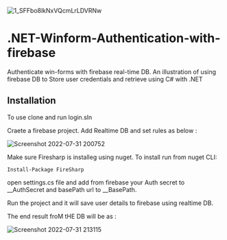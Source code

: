 
![1_SFFbo8lkNxVQcmLrLDVRNw](https://user-images.githubusercontent.com/41972019/182037737-16e802c2-ef93-4c8f-b2ee-76fb2f77100c.png)

# .NET-Winform-Authentication-with-firebase
Authenticate win-forms with firebase real-time DB. An illustration of using firebase DB to Store user credentials and retrieve using C# with .NET


## Installation

To use clone and run login.sln


Craete a firebase project. Add Realtime DB and set rules as below :

![Screenshot 2022-07-31 200752](https://user-images.githubusercontent.com/41972019/182037667-75c713bb-5007-429b-9733-0297503b526a.png)

Make sure Firesharp is installeg using nuget.
To install run from nuget CLI:


```
Install-Package FireSharp
```
 
open settings.cs file and add from firebase your Auth secret to __AuthSecret and basePath url to __BasePath.


Run the project and it will save user details to firebase using realtime DB.


The end result froM tHE DB will be as :


![Screenshot 2022-07-31 213115](https://user-images.githubusercontent.com/41972019/182040618-213f8542-4255-41a7-89b8-b962e5d04c68.png)
